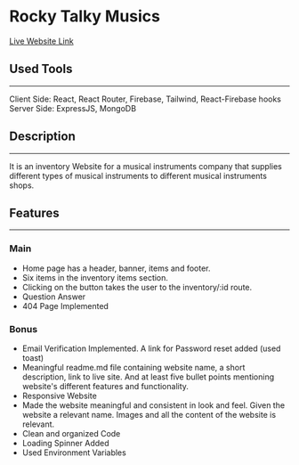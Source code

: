 # Rocky Talky Musics

[Live Website Link](https://www.example.com)

## Used Tools

---

Client Side: React, React Router, Firebase, Tailwind, React-Firebase hooks
Server Side: ExpressJS, MongoDB

## Description

---

It is an inventory Website for a musical instruments company that supplies different types of musical instruments to different musical instruments shops.

## Features

---

### Main

- Home page has a header, banner, items and footer.
- Six items in the inventory items section.
- Clicking on the button takes the user to the inventory/:id route.
- Question Answer
- 404 Page Implemented

### Bonus

- Email Verification Implemented. A link for Password reset added (used toast)
- Meaningful readme.md file containing website name, a short description, link to live site. And at least five bullet points mentioning website's different features and functionality.
- Responsive Website
- Made the website meaningful and consistent in look and feel. Given the website a relevant name. Images and all the content of the website is relevant.
- Clean and organized Code
- Loading Spinner Added
- Used Environment Variables
